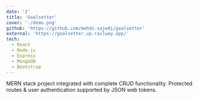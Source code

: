 ```yaml
---
date: '2'
title: 'Goalsetter'
cover: './demo.png'
github: 'https://github.com/mehdi-sajedi/goalsetter'
external: 'https://goalsetter.up.railway.app/'
tech:
  - React
  - Node.js
  - Express
  - MongoDB
  - Bootstrap
---
```


MERN stack project integrated with complete CRUD functionality. Protected routes & user authentication supported by JSON web tokens.
